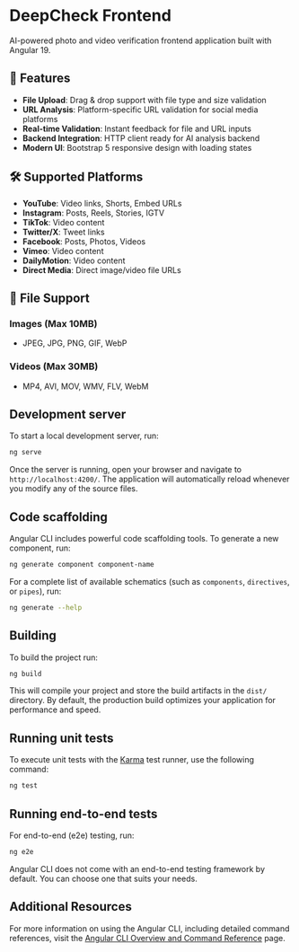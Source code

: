 # DeepCheck Frontend

AI-powered photo and video verification frontend application built with Angular 19.

## 🚀 Features

- **File Upload**: Drag & drop support with file type and size validation
- **URL Analysis**: Platform-specific URL validation for social media platforms  
- **Real-time Validation**: Instant feedback for file and URL inputs
- **Backend Integration**: HTTP client ready for AI analysis backend
- **Modern UI**: Bootstrap 5 responsive design with loading states

## 🛠 Supported Platforms

- **YouTube**: Video links, Shorts, Embed URLs
- **Instagram**: Posts, Reels, Stories, IGTV
- **TikTok**: Video content
- **Twitter/X**: Tweet links
- **Facebook**: Posts, Photos, Videos
- **Vimeo**: Video content
- **DailyMotion**: Video content
- **Direct Media**: Direct image/video file URLs

## 📁 File Support

### Images (Max 10MB)
- JPEG, JPG, PNG, GIF, WebP

### Videos (Max 30MB)  
- MP4, AVI, MOV, WMV, FLV, WebM

## Development server

To start a local development server, run:

```bash
ng serve
```

Once the server is running, open your browser and navigate to `http://localhost:4200/`. The application will automatically reload whenever you modify any of the source files.

## Code scaffolding

Angular CLI includes powerful code scaffolding tools. To generate a new component, run:

```bash
ng generate component component-name
```

For a complete list of available schematics (such as `components`, `directives`, or `pipes`), run:

```bash
ng generate --help
```

## Building

To build the project run:

```bash
ng build
```

This will compile your project and store the build artifacts in the `dist/` directory. By default, the production build optimizes your application for performance and speed.

## Running unit tests

To execute unit tests with the [Karma](https://karma-runner.github.io) test runner, use the following command:

```bash
ng test
```

## Running end-to-end tests

For end-to-end (e2e) testing, run:

```bash
ng e2e
```

Angular CLI does not come with an end-to-end testing framework by default. You can choose one that suits your needs.

## Additional Resources

For more information on using the Angular CLI, including detailed command references, visit the [Angular CLI Overview and Command Reference](https://angular.dev/tools/cli) page.
